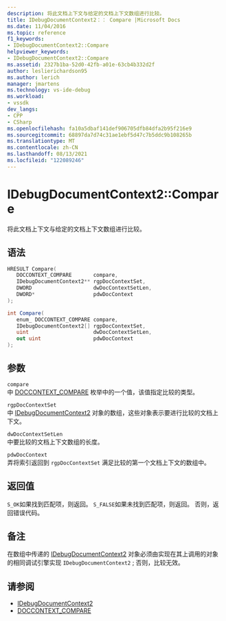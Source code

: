 ```yaml
---
description: 将此文档上下文与给定的文档上下文数组进行比较。
title: IDebugDocumentContext2：： Compare |Microsoft Docs
ms.date: 11/04/2016
ms.topic: reference
f1_keywords:
- IDebugDocumentContext2::Compare
helpviewer_keywords:
- IDebugDocumentContext2::Compare
ms.assetid: 2327b1ba-52d0-42fb-a01e-63cb4b332d2f
author: leslierichardson95
ms.author: lerich
manager: jmartens
ms.technology: vs-ide-debug
ms.workload:
- vssdk
dev_langs:
- CPP
- CSharp
ms.openlocfilehash: fa10a5dbaf141def906705dfb84dfa2b95f216e9
ms.sourcegitcommit: 68897da7d74c31ae1ebf5d47c7b5ddc9b108265b
ms.translationtype: MT
ms.contentlocale: zh-CN
ms.lasthandoff: 08/13/2021
ms.locfileid: "122089246"
---
```

# <a name="idebugdocumentcontext2compare"></a>IDebugDocumentContext2::Compare
将此文档上下文与给定的文档上下文数组进行比较。

## <a name="syntax"></a>语法

```cpp
HRESULT Compare( 
   DOCCONTEXT_COMPARE       compare,
   IDebugDocumentContext2** rgpDocContextSet,
   DWORD                    dwDocContextSetLen,
   DWORD*                   pdwDocContext
);
```

```csharp
int Compare( 
   enum_ DOCCONTEXT_COMPARE compare,
   IDebugDocumentContext2[] rgpDocContextSet,
   uint                     dwDocContextSetLen,
   out uint                 pdwDocContext
);
```

## <a name="parameters"></a>参数
`compare`\
中 [DOCCONTEXT_COMPARE](../../../extensibility/debugger/reference/doccontext-compare.md) 枚举中的一个值，该值指定比较的类型。

`rgpDocContextSet`\
中 [IDebugDocumentContext2](../../../extensibility/debugger/reference/idebugdocumentcontext2.md) 对象的数组，这些对象表示要进行比较的文档上下文。

`dwDocContextSetLen`\
中要比较的文档上下文数组的长度。

`pdwDocContext`\
弄将索引返回到 `rgpDocContextSet` 满足比较的第一个文档上下文的数组中。

## <a name="return-value"></a>返回值
 `S_OK`如果找到匹配项，则返回。 `S_FALSE`如果未找到匹配项，则返回。 否则，返回错误代码。

## <a name="remarks"></a>备注
 在数组中传递的 [IDebugDocumentContext2](../../../extensibility/debugger/reference/idebugdocumentcontext2.md) 对象必须由实现在其上调用的对象的相同调试引擎实现 `IDebugDocumentContext2` ; 否则，比较无效。

## <a name="see-also"></a>请参阅
- [IDebugDocumentContext2](../../../extensibility/debugger/reference/idebugdocumentcontext2.md)
- [DOCCONTEXT_COMPARE](../../../extensibility/debugger/reference/doccontext-compare.md)
